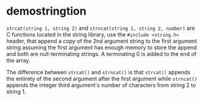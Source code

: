 # demostringtion

`strcat(string 1, string 2)` and `strncat(string 1, string 2, number)` are C functions located in the string library, use the `#include <string.h>` header, that append a *copy* of the 2nd argument string to the first argument string assuming the first argument has enough memory to store the append and both are null-terminating strings. A terminating 0 is added to the end of the array.

The difference between `strcat()` and `strncat()` is that `strcat()` appends the entirety of the second argument after the first argument while `strncat()` appends the integer third argument's number of characters from string 2 to string 1.
